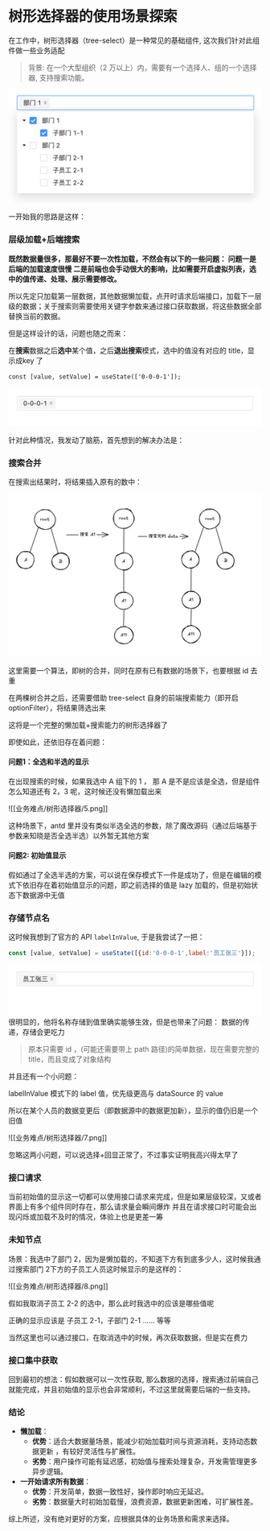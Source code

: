 
# 树形选择器的使用场景探索


在工作中，树形选择器（tree-select）是一种常见的基础组件, 这次我们针对此组件做一些业务适配

> 背景:
> 在一个大型组织（2 万以上）内，需要有一个选择人、组的一个选择器, 支持搜索功能。


![](./1.png)

一开始我的思路是这样：

### 层级加载+后端搜索

**既然数据量很多，那最好不要一次性加载，不然会有以下的一些问题：
问题一是后端的加载速度很慢
二是前端也会手动很大的影响，比如需要开启虚拟列表，选中的值传递、处理、展示需要修改。**

所以先定只加载第一层数据，其他数据懒加载，点开时请求后端接口，加载下一层级的数据；关于搜索则需要使用关键字参数来通过接口获取数据，将这些数据全部替换当前的数据。

但是这样设计的话，问题也随之而来：

在**搜索**数据之后**选中**某个值，之后**退出搜索**模式，选中的值没有对应的 title，显示成key 了

```JS
const [value, setValue] = useState(['0-0-0-1']);
```

![](./2.png)

针对此种情况，我发动了脑筋，首先想到的解决办法是：

### 搜索合并

在搜索出结果时，将结果插入原有的数中：


![](./4.png)

这里需要一个算法，即树的合并，同时在原有已有数据的场景下，也要根据 id 去重

在两棵树合并之后，还需要借助 tree-select 自身的前端搜索能力（即开启 optionFilter），将结果筛选出来

这将是一个完整的懒加载+搜索能力的树形选择器了

即使如此，还依旧存在着问题：
#### 问题1：全选和半选的显示


在出现搜索的时候，如果我选中 A 组下的 1 ， 那 A 是不是应该是全选，但是组件怎么知道还有 2，3 呢，这时候还没有懒加载出来

![[业务难点/树形选择器/5.png]]


这种场景下，antd 里并没有类似半选全选的参数，除了魔改源码（通过后端基于参数来知晓是否全选半选）以外暂无其他方案

#### 问题2: 初始值显示

假如通过了全选半选的方案，可以说在保存模式下一件是成功了，但是在编辑的模式下依旧存在着初始值显示的问题，即之前选择的值是 lazy 加载的，但是初始状态下数据源中无值

### 存储节点名

这时候我想到了官方的 API `labelInValue`,  于是我尝试了一把：

```js
const [value, setValue] = useState([{id:'0-0-0-1',label:'员工张三'}]);
```


![](./3.png)
很明显的，他将名称存储到值里确实能够生效，但是也带来了问题：
数据的传递，存储会更吃力

>原本只需要 id ，(可能还需要带上 path 路径)的简单数据，现在需要完整的 title，而且变成了对象结构


并且还有一个小问题：

labelInValue  模式下的 label 值，优先级更高与 dataSource 的 value

所以在某个人员的数据变更后（即数据源中的数据更加新），显示的值仍旧是一个旧值

![[业务难点/树形选择器/7.png]]


忽略这两小问题，可以说选择+回显正常了，不过事实证明我高兴得太早了

### 接口请求

当前初始值的显示这一切都可以使用接口请求来完成，但是如果层级较深，又或者界面上有多个组件同时存在，那么请求量会瞬间爆炸
并且在请求接口时可能会出现闪烁或加载不及时的情况，体验上也是更差一筹

###  未知节点

场景：我选中了部门 2，因为是懒加载的，不知道下方有到底多少人，这时候我通过搜索部门 2下方的子员工人员这时候显示的是这样的：

![[业务难点/树形选择器/8.png]]


假如我取消子员工 2-2 的选中，那么此时我选中的应该是哪些值呢

正确的显示应该是 子员工 2-1，子部门 2-1 …… 等等

当然这里也可以通过接口，在取消选中的时候，再次获取数据，但是实在费力

### 接口集中获取

回到最初的想法：假如数据可以一次性获取, 那么数据的选择，搜索通过前端自己就能完成，并且初始值的显示也会非常顺利，不过这里就需要后端的一些支持。


### 结论

- **懒加载**：
    - **优势**：适合大数据量场景，能减少初始加载时间与资源消耗，支持动态数据更新 ，有较好灵活性与扩展性。
    - **劣势**：用户操作可能有延迟感，初始值与搜索处理复杂，开发需管理更多异步逻辑。
- **一开始请求所有数据**：
    - **优势**：开发简单，数据一致性好，操作即时响应无延迟。
    - **劣势**：数据量大时初始加载慢，浪费资源，数据更新困难，可扩展性差。


综上所述，没有绝对更好的方案，应根据具体的业务场景和需求来选择。